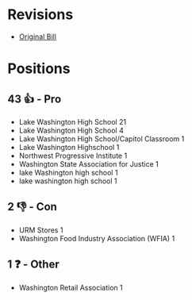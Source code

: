 # Revisions
* [Original Bill](1/)

# Positions
## 43 👍 - Pro
* Lake Washington High School 21
* Lake Washington High School  4
* Lake Washington High School/Capitol Classroom  1
* Lake Washington Highschool 1
* Northwest Progressive Institute 1
* Washington State Association for Justice 1
* lake Washington high school  1
* lake washington high school 1

## 2 👎 - Con
* URM Stores 1
* Washington Food Industry Association (WFIA) 1

## 1 ❓ - Other
* Washington Retail Association 1
